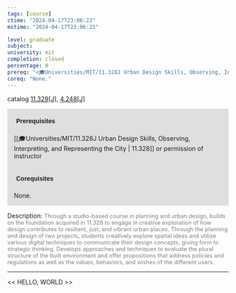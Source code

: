 ```yaml
---
tags: [course]
ctime: "2024-04-17T23:06:23"
mstime: "2024-04-17T23:06:23"

level: graduate
subject: 
university: mit
completion: closed
percentage: 0
prereq: "<🎓Universities/MIT/11.328J Urban Design Skills, Observing, Interpreting, and Representing the City> or permission of instructor"
coreq: "None."
---
```


catalog [11.329[J]](http://student.mit.edu/catalog/m11c.html#11.329), [4.248[J]](http://student.mit.edu/catalog/m4b.html#4.248)

<span style="display: block; padding: 15px; background-color: rgb(100, 100, 100, 0.2);"><font id="m_prereq538_0" style="display: block; font-family: Arial, sans-serif; font-weight: bold; padding: 5px">Prerequisites</font><br><span id="prereq538_0">[[🎓Universities/MIT/11.328J Urban Design Skills, Observing, Interpreting, and Representing the City | 11.328]] or permission of instructor</span></span>
<span style="display: block; padding: 15px; background-color: rgb(100, 100, 100, 0.2);"><font id="m_coreq538_0" style="display: block; font-family: Arial, sans-serif; font-weight: bold; padding: 5px">Corequisites</font><br><span id="coreq538_0">None.</span></span>

<font style="">Description:</font>
<font style="color: grey; font-size: 0.8rem;">Through a studio-based course in planning and urban design, builds on the foundation acquired in 11.328 to engage in creative exploration of how design contributes to resilient, just, and vibrant urban places. Through the planning and design of two projects, students creatively explore spatial ideas and utilize various digital techniques to communicate their design concepts, giving form to strategic thinking. Develops approaches and techniques to evaluate the plural structure of the built environment and offer propositions that address policies and regulations as well as the values, behaviors, and wishes of the different users.</font>



---

<< HELLO, WORLD >>
